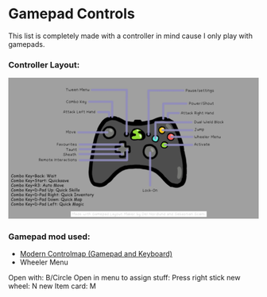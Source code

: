 # Gamepad Controls 

This list is completely made with a controller in mind cause I only play with gamepads. 

### Controller Layout:
<img src="https://raw.githubusercontent.com/Styyx1/Nocturnia-Readme/af679fea23423cdb829f30c9f988cc6545bb33df/files/NocturniaGamepadLayout.png" />

### Gamepad mod used: 
- [Modern Controlmap (Gamepad and Keyboard)](https://www.nexusmods.com/skyrimspecialedition/mods/89649)
- Wheeler Menu

Open with: B/Circle
Open in menu to assign stuff: Press right stick
new wheel: N
new Item card: M





